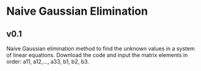 # Naive Gaussian Elimination
## v0.1
Naive Gaussian elimination method to find the unknown values in a system of linear equations.
Download the code and input the matrix elements in order: a11, a12,..., a33, b1, b2, b3.
